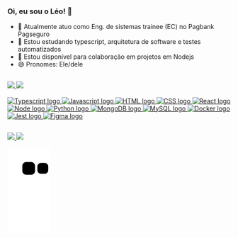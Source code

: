 ### Oi, eu sou o Léo! 👋

- 🔭 Atualmente atuo como Eng. de sistemas trainee (EC) no Pagbank Pagseguro
- 🌱 Estou estudando typescript, arquitetura de software e testes automatizados
- 👯 Estou disponível para colaboração em projetos em Nodejs
- 😄 Pronomes: Ele/dele

##

<div>
  <a href="https://github.com/limaleonardo"/>
  <img height="180mm" src="https://github-readme-stats.vercel.app/api?username=limaleonardo&show_icons=true&theme=tokyonight&count_private=true"/>
  <img height="180mm" src="https://github-readme-stats.vercel.app/api/top-langs/?username=limaleonardo&layout=compact&langs_count=4&theme=tokyonight&count_private=true"
</div>

<div style="display:inline_block;"><br>
  <img height="50mm" width="60mm" alt="Typescript logo" src="https://cdn.jsdelivr.net/gh/devicons/devicon/icons/typescript/typescript-original.svg" />
  <img height="50mm" width="60mm" alt="Javascript logo" src="https://cdn.jsdelivr.net/gh/devicons/devicon/icons/javascript/javascript-original.svg" />
  <img height="50mm" width="60mm" alt="HTML logo" src="https://cdn.jsdelivr.net/gh/devicons/devicon/icons/html5/html5-original-wordmark.svg" />
  <img height="50mm" width="60mm" alt="CSS logo" src="https://cdn.jsdelivr.net/gh/devicons/devicon/icons/css3/css3-original-wordmark.svg" />
  <img height="50mm" width="60mm" alt="React logo" src="https://cdn.jsdelivr.net/gh/devicons/devicon/icons/react/react-original.svg" />
  <img height="50mm" width="60mm" alt="Node logo" src="https://cdn.jsdelivr.net/gh/devicons/devicon/icons/nodejs/nodejs-original.svg" />
  <img height="50mm" width="60mm" alt="Python logo" src="https://cdn.jsdelivr.net/gh/devicons/devicon/icons/python/python-original-wordmark.svg" />
  <img height="50mm" width="60mm" alt="MongoDB logo" src="https://cdn.jsdelivr.net/gh/devicons/devicon/icons/mongodb/mongodb-original-wordmark.svg" />
  <img height="50mm" width="60mm" alt="MySQL logo" src="https://cdn.jsdelivr.net/gh/devicons/devicon/icons/mysql/mysql-original.svg" />
  <img height="50mm" width="60mm" alt="Docker logo" src="https://cdn.jsdelivr.net/gh/devicons/devicon/icons/docker/docker-original-wordmark.svg" />
  <img height="50mm" width="60mm" alt="Jest logo" src="https://cdn.jsdelivr.net/gh/devicons/devicon/icons/jest/jest-plain.svg" />
  <img height="50mm" width="60mm" alt="Figma logo" src="https://cdn.jsdelivr.net/gh/devicons/devicon/icons/figma/figma-original.svg" />
 </br></div>

##

<div>
  <a href="https://www.linkedin.com/in/leonardolima21121992/" target="_blank">
    <img src="https://img.shields.io/badge/LinkedIn-0077B5?style=for-the-badge&logo=linkedin&logoColor=white" />
  </a>
  
  <a href="mailto:lima.leonardo.r@gmail.com" target="_blank">
    <img src="https://img.shields.io/badge/Gmail-D14836?style=for-the-badge&logo=gmail&logoColor=white" />
  </a>
  
  ![Snake animation](https://github.com/limaleonardo/limaleonardo/blob/output/github-contribution-grid-snake.svg)
</div>
